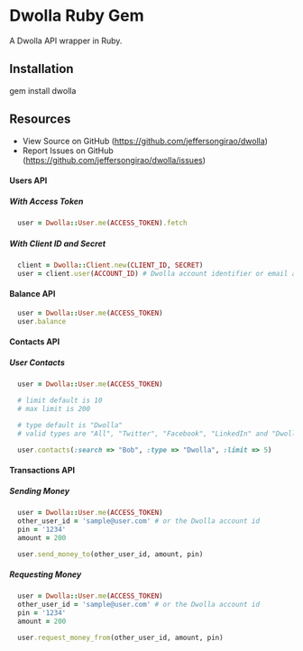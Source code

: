 # Dwolla Ruby Gem

A Dwolla API wrapper in Ruby.

## Installation

gem install dwolla

## Resources

* View Source on GitHub (https://github.com/jeffersongirao/dwolla)
* Report Issues on GitHub (https://github.com/jeffersongirao/dwolla/issues)

#### Users API

##### With Access Token

```ruby
  user = Dwolla::User.me(ACCESS_TOKEN).fetch
```

##### With Client ID and Secret

```ruby
  client = Dwolla::Client.new(CLIENT_ID, SECRET)
  user = client.user(ACCOUNT_ID) # Dwolla account identifier or email address of the Dwolla account.
```

#### Balance API

```ruby
  user = Dwolla::User.me(ACCESS_TOKEN)
  user.balance
```

#### Contacts API

##### User Contacts

```ruby
  user = Dwolla::User.me(ACCESS_TOKEN)

  # limit default is 10
  # max limit is 200

  # type default is "Dwolla"
  # valid types are "All", "Twitter", "Facebook", "LinkedIn" and "Dwolla"

  user.contacts(:search => "Bob", :type => "Dwolla", :limit => 5)
```

#### Transactions API

##### Sending Money

```ruby
  user = Dwolla::User.me(ACCESS_TOKEN)
  other_user_id = 'sample@user.com' # or the Dwolla account id
  pin = '1234'
  amount = 200

  user.send_money_to(other_user_id, amount, pin)
```

##### Requesting Money

```ruby
  user = Dwolla::User.me(ACCESS_TOKEN)
  other_user_id = 'sample@user.com' # or the Dwolla account id
  pin = '1234'
  amount = 200

  user.request_money_from(other_user_id, amount, pin)
```
